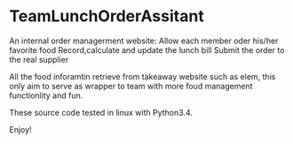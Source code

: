 # TeamLunchOrderAssitant
An internal order managerment website:
   Allow each member oder his/her favorite food
   Record,calculate and update the lunch bill
   Submit the order to the real supplier
  
  All the food inforamtin retrieve from takeaway website such as elem, this only aim to serve as wrapper to team with more 
  foud management functionlity and fun.
  
  These source code tested in linux with Python3.4.
  
  Enjoy!
